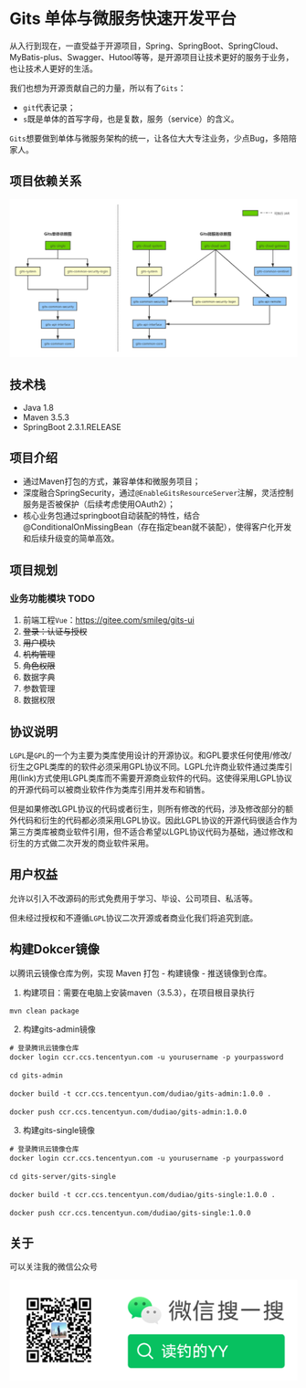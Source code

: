 # Gits 单体与微服务快速开发平台

从入行到现在，一直受益于开源项目，Spring、SpringBoot、SpringCloud、MyBatis-plus、Swagger、Hutool等等，是开源项目让技术更好的服务于业务，也让技术人更好的生活。

我们也想为开源贡献自己的力量，所以有了`Gits`：

- `git`代表记录；
- `s`既是单体的首写字母，也是复数，服务（service）的含义。

`Gits`想要做到单体与微服务架构的统一，让各位大大专注业务，少点Bug，多陪陪家人。

## 项目依赖关系

![gits-dependency.png](doc/images/gits-dependency.png)

## 技术栈

- Java 1.8
- Maven 3.5.3
- SpringBoot 2.3.1.RELEASE

## 项目介绍

- 通过Maven打包的方式，兼容单体和微服务项目；
- 深度融合SpringSecurity，通过`@EnableGitsResourceServer`注解，灵活控制服务是否被保护（后续考虑使用OAuth2）；
- 核心业务包通过springboot自动装配的特性，结合@ConditionalOnMissingBean（存在指定bean就不装配），使得客户化开发和后续升级变的简单高效。

## 项目规划

### 业务功能模块 TODO

1. 前端工程`Vue`：https://gitee.com/smileg/gits-ui
2. ~~登录：认证与授权~~
3. ~~用户模块~~
4. ~~机构管理~~
5. ~~角色权限~~
6. 数据字典
7. 参数管理
8. 数据权限

## 协议说明

`LGPL`是`GPL`的一个为主要为类库使用设计的开源协议。和GPL要求任何使用/修改/衍生之GPL类库的的软件必须采用GPL协议不同。LGPL允许商业软件通过类库引用(link)方式使用LGPL类库而不需要开源商业软件的代码。这使得采用LGPL协议的开源代码可以被商业软件作为类库引用并发布和销售。

但是如果修改LGPL协议的代码或者衍生，则所有修改的代码，涉及修改部分的额外代码和衍生的代码都必须采用LGPL协议。因此LGPL协议的开源代码很适合作为第三方类库被商业软件引用，但不适合希望以LGPL协议代码为基础，通过修改和衍生的方式做二次开发的商业软件采用。

## 用户权益

允许以引入不改源码的形式免费用于学习、毕设、公司项目、私活等。

但未经过授权和不遵循`LGPL`协议二次开源或者商业化我们将追究到底。

## 构建Dokcer镜像

以腾讯云镜像仓库为例，实现 Maven 打包 - 构建镜像 - 推送镜像到仓库。

1. 构建项目：需要在电脑上安装maven（3.5.3），在项目根目录执行
```shell script
mvn clean package
```

2. 构建gits-admin镜像
```shell script
# 登录腾讯云镜像仓库
docker login ccr.ccs.tencentyun.com -u yourusername -p yourpassword

cd gits-admin

docker build -t ccr.ccs.tencentyun.com/dudiao/gits-admin:1.0.0 .

docker push ccr.ccs.tencentyun.com/dudiao/gits-admin:1.0.0
```

3. 构建gits-single镜像
```shell script
# 登录腾讯云镜像仓库
docker login ccr.ccs.tencentyun.com -u yourusername -p yourpassword

cd gits-server/gits-single

docker build -t ccr.ccs.tencentyun.com/dudiao/gits-single:1.0.0 .

docker push ccr.ccs.tencentyun.com/dudiao/gits-single:1.0.0
```

## 关于

可以关注我的微信公众号

![读钓的YY](doc/images/weixin-mp.png)
